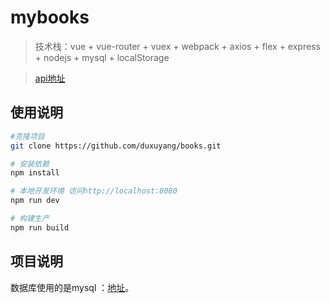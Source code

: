 # mybooks

> 技术栈：vue + vue-router + vuex + webpack + axios  + flex + express + nodejs + mysql + localStorage

> [api地址](https://github.com/duxuyang/book-node)


## 使用说明

``` bash
#克隆项目
git clone https://github.com/duxuyang/books.git

# 安装依赖
npm install

# 本地开发环境 访问http://localhost:8080
npm run dev

# 构建生产
npm run build

```

## 项目说明
数据库使用的是mysql
：[地址](https://pan.baidu.com/s/1QYSfWN9vQkBEku50Cvsncw)。




